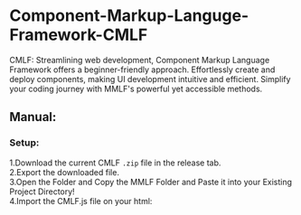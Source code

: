 # Component-Markup-Languge-Framework-CMLF

CMLF: Streamlining web development, Component Markup Language Framework offers a beginner-friendly approach.
Effortlessly create and deploy components, making UI development intuitive and efficient. Simplify your coding journey with MMLF's powerful yet accessible methods.

## Manual:


### Setup: 
1.Download the current CMLF <code>.zip</code> file in the release tab.<br/>
2.Export the downloaded file.<br/>
3.Open the Folder and Copy the MMLF Folder and Paste it into your Existing Project Directory!<br/>
4.Import the CMLF.js file on your html: <code><script type="module" src="MMLF/build/v1.0/index.js"><script></code><br/>

Code and Enjoy!


## Tools Used in This Project
<img src="https://skillicons.dev/icons?i=html,javascript,vscode,git" />

### Documentation:

#### mmlf-render tag:

The <code><mmlf-render></code> Tag is used to Define the type of rendering method

this section is not yet done pls wait for the updates!!!

